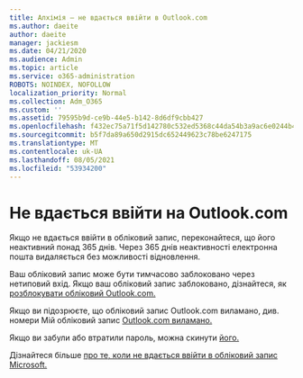 ```yaml
---
title: Алхімія – не вдається ввійти в Outlook.com
ms.author: daeite
author: daeite
manager: jackiesm
ms.date: 04/21/2020
ms.audience: Admin
ms.topic: article
ms.service: o365-administration
ROBOTS: NOINDEX, NOFOLLOW
localization_priority: Normal
ms.collection: Adm_O365
ms.custom: ''
ms.assetid: 79595b9d-ce9b-44e5-b142-8d6df9cbb427
ms.openlocfilehash: f432ec75a71f5d142780c532ed5368c44da54b3a9ac6e0244b4a4a5127b0acff
ms.sourcegitcommit: b5f7da89a650d2915dc652449623c78be6247175
ms.translationtype: MT
ms.contentlocale: uk-UA
ms.lasthandoff: 08/05/2021
ms.locfileid: "53934200"
---
```

# <a name="cant-sign-in-to-outlookcom"></a>Не вдається ввійти на Outlook.com

Якщо не вдається ввійти в обліковий запис, переконайтеся, що його неактивний понад 365 днів. Через 365 днів неактивності електронна пошта видаляється без можливості відновлення.
  
Ваш обліковий запис може бути тимчасово заблоковано через нетиповий вхід. Якщо ваш обліковий запис заблоковано, дізнайтеся, як [розблокувати обліковий Outlook.com.](https://support.office.com/article/f4ad2701-d166-4d8b-8a6a-9af2a1f8a4c4.aspx) 
  
Якщо ви підозрюєте, що обліковий запис Outlook.com виламано, див. номери Мій обліковий запис [Outlook.com виламано.](https://support.office.com/article/35993ac5-ac2f-494e-aacb-5232dda453d8.aspx)
  
Якщо ви забули або втратили пароль, можна скинути [його.](https://go.microsoft.com/fwlink/p/?LinkID=242804)
  
Дізнайтеся більше [про те, коли не вдається ввійти в обліковий запис Microsoft.](https://go.microsoft.com/fwlink/p/?linkid=837479)
  

